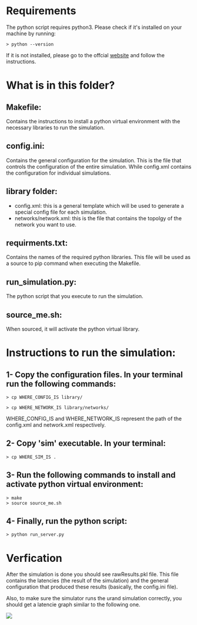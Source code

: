 # Requirements

The python script requires python3. Please check if it's installed on your machine by running:
```
> python --version
```

If it is not installed, please go to the offcial <a href="https://www.python.org/downloads/" > website</a> and follow the instructions.

# What is in this folder?

## Makefile:
Contains the instructions to install a python virtual environment with the necessary libraries to run the simulation.

## config.ini:
Contains the general configuration for the simulation. This is the file that controls the configuration of the entire simulation. While config.xml contains the configuration for individual simulations.

## library folder:
- config.xml: this is a general template which will be used to generate a special config file for each simulation.
- networks/network.xml: this is the file that contains the topolgy of the network you want to use.

## requirments.txt:
Contains the names of the required python libraries. This file will be used as a source to pip command when executing the Makefile.

## run_simulation.py:
The python script that you execute to run the simulation.

## source_me.sh:
When sourced, it will activate the python virtual library.


# Instructions to run the simulation:

## 1- Copy the configuration files. In your terminal run the following commands:
```
> cp WHERE_CONFIG_IS library/

> cp WHERE_NETWORK_IS library/networks/
```
WHERE_CONFIG_IS and WHERE_NETWORK_IS represent the path of the config.xml and network.xml respectively.

## 2- Copy 'sim' executable. In your terminal:
```
> cp WHERE_SIM_IS .
```
## 3- Run the following commands to install and activate python virtual environment:
```
> make
> source source_me.sh
```
## 4- Finally, run the python script:
```
> python run_server.py
```

# Verfication

After the simulation is done you should see rawResults.pkl file. This file contains the latencies (the result of the simulation) and the general configuration that produced these results (basically, the config.ini file).

Also, to make sure the simulator runs the urand simulation correctly, you should get a latencie graph similar to the following one.

<img src="https://github.com/jmjos/ratatoskr/raw/master/docs/misc/result.png">
